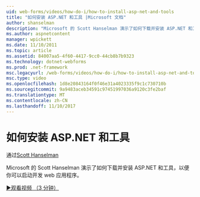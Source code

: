 ```yaml
---
uid: web-forms/videos/how-do-i/how-to-install-asp-net-and-tools
title: "如何安装 ASP.NET 和工具 |Microsoft 文档"
author: shanselman
description: "Microsoft 的 Scott Hanselman 演示了如何下载并安装 ASP.NET 和工具，以便你可以启动开发 web 应用程序。"
ms.author: aspnetcontent
manager: wpickett
ms.date: 11/10/2011
ms.topic: article
ms.assetid: 84007aa5-4f60-4417-9cc0-44cb8b7b9323
ms.technology: dotnet-webforms
ms.prod: .net-framework
msc.legacyurl: /web-forms/videos/how-do-i/how-to-install-asp-net-and-tools
msc.type: video
ms.openlocfilehash: 1d8e20843164f0f46e31a4023335f9c1c730710b
ms.sourcegitcommit: 9a9483aceb34591c97451997036a9120c3fe2baf
ms.translationtype: MT
ms.contentlocale: zh-CN
ms.lasthandoff: 11/10/2017
---
```

<a name="how-to-install-aspnet-and-tools"></a>如何安装 ASP.NET 和工具
====================
通过[Scott Hanselman](https://github.com/shanselman)

Microsoft 的 Scott Hanselman 演示了如何下载并安装 ASP.NET 和工具，以便你可以启动开发 web 应用程序。

[&#9654;观看视频 （3 分钟）](https://channel9.msdn.com/Blogs/ASP-NET-Site-Videos/how-to-install-asp-net-and-tools)
